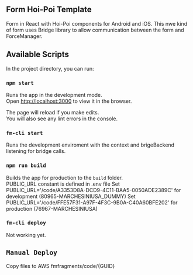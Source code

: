 ## Form Hoi-Poi Template

Form in React with Hoi-Poi components for Android and iOS.
This nwe kind of form uses Bridge library to allow communication between the form and ForceManager.

## Available Scripts

In the project directory, you can run:

### `npm start`

Runs the app in the development mode.<br>
Open [http://localhost:3000](http://localhost:3000) to view it in the browser.

The page will reload if you make edits.<br>
You will also see any lint errors in the console.

### `fm-cli start`

Runs the development enviroment with the context and brigeBackend listening for bridge calls.

### `npm run build`

Builds the app for production to the `build` folder.<br>
PUBLIC_URL constant is defined in .env file
Set PUBLIC_URL='/code/A3353D8A-DCD9-4C11-BAA5-0050ADE2389C' for development (80965-MARCHESINIUSA_DUMMY)
Set PUBLIC_URL='/code/FFE57F31-A97F-4F3C-9B0A-C40A60BFE202' for production (76967-MARCHESINIUSA)

### `fm-cli deploy`

Not working yet.

## `Manual Deploy`

Copy files to AWS fmfragments/code/{GUID}
